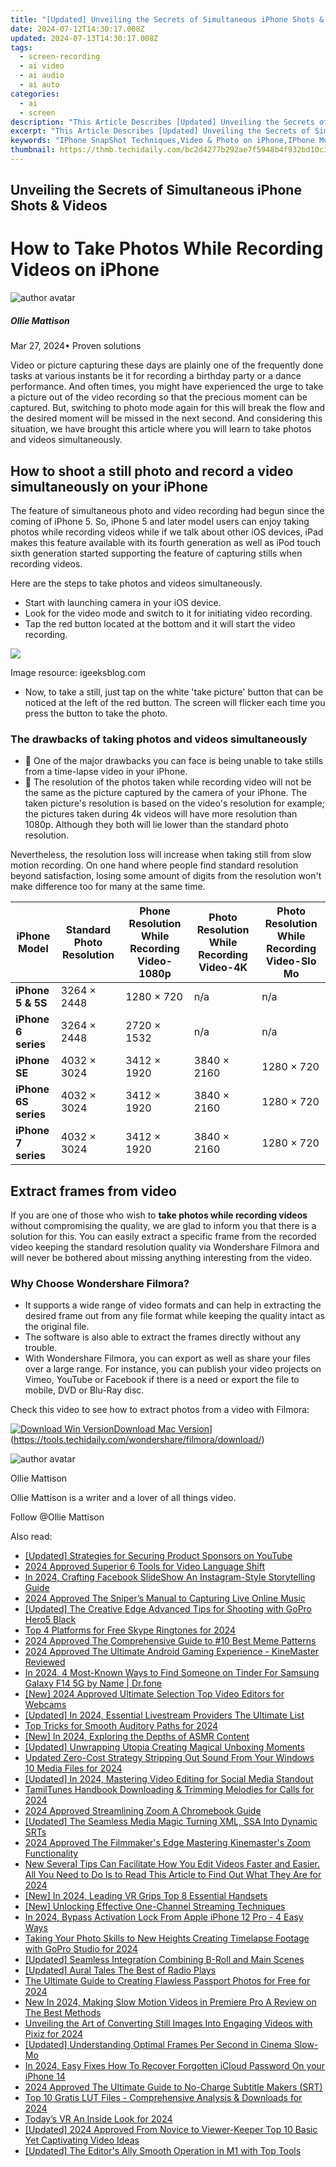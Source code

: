 ```yaml
---
title: "[Updated] Unveiling the Secrets of Simultaneous iPhone Shots & Videos"
date: 2024-07-12T14:30:17.008Z
updated: 2024-07-13T14:30:17.008Z
tags: 
  - screen-recording
  - ai video
  - ai audio
  - ai auto
categories: 
  - ai
  - screen
description: "This Article Describes [Updated] Unveiling the Secrets of Simultaneous iPhone Shots & Videos"
excerpt: "This Article Describes [Updated] Unveiling the Secrets of Simultaneous iPhone Shots & Videos"
keywords: "IPhone SnapShot Techniques,Video & Photo on iPhone,IPhone Multitasking Shooting,Capture iPhone Duo Moments,IPhones Simultaneous Shots,IPhone Parallel Photography,Quick iPhone Picture Taking"
thumbnail: https://thmb.techidaily.com/bc2d4277b292ae7f5948b4f932bd10c3a9f77d53f80591ecadf09ffda8a120cc.jpg
---
```


## Unveiling the Secrets of Simultaneous iPhone Shots & Videos

# How to Take Photos While Recording Videos on iPhone

![author avatar](https://images.wondershare.com/filmora/article-images/ollie-mattison.jpg)

##### Ollie Mattison

 Mar 27, 2024• Proven solutions

 Video or picture capturing these days are plainly one of the frequently done tasks at various instants be it for recording a birthday party or a dance performance. And often times, you might have experienced the urge to take a picture out of the video recording so that the precious moment can be captured. But, switching to photo mode again for this will break the flow and the desired moment will be missed in the next second. And considering this situation, we have brought this article where you will learn to take photos and videos simultaneously.

## How to shoot a still photo and record a video simultaneously on your iPhone

 The feature of simultaneous photo and video recording had begun since the coming of iPhone 5\. So, iPhone 5 and later model users can enjoy taking photos while recording videos while if we talk about other iOS devices, iPad makes this feature available with its fourth generation as well as iPod touch sixth generation started supporting the feature of capturing stills when recording videos.

 Here are the steps to take photos and videos simultaneously.

* Start with launching camera in your iOS device.
* Look for the video mode and switch to it for initiating video recording.
* Tap the red button located at the bottom and it will start the video recording.

![](https://images.wondershare.com/filmora/article-images/take-photo-while-recording-videos-iphone.jpg)

 Image resource: igeeksblog.com

* Now, to take a still, just tap on the white 'take picture' button that can be noticed at the left of the red button. The screen will flicker each time you press the button to take the photo.

### The drawbacks of taking photos and videos simultaneously

*  One of the major drawbacks you can face is being unable to take stills from a time-lapse video in your iPhone.
*  The resolution of the photos taken while recording video will not be the same as the picture captured by the camera of your iPhone. The taken picture's resolution is based on the video's resolution for example; the pictures taken during 4k videos will have more resolution than 1080p. Although they both will lie lower than the standard photo resolution.

 Nevertheless, the resolution loss will increase when taking still from slow motion recording. On one hand where people find standard resolution beyond satisfaction, losing some amount of digits from the resolution won't make difference too for many at the same time.

| iPhone Model         | Standard Photo Resolution | Phone Resolution While Recording Video-1080p | Photo Resolution While Recording Video-4K | Photo Resolution While Recording Video-Slo Mo |
| -------------------- | ------------------------- | -------------------------------------------- | ----------------------------------------- | --------------------------------------------- |
| **iPhone 5 & 5S**    | 3264 × 2448               | 1280 × 720                                   | n/a                                       | n/a                                           |
| **iPhone 6 series**  | 3264 × 2448               | 2720 × 1532                                  | n/a                                       | n/a                                           |
| **iPhone SE**        | 4032 × 3024               | 3412 × 1920                                  | 3840 × 2160                               | 1280 × 720                                    |
| **iPhone 6S series** | 4032 × 3024               | 3412 × 1920                                  | 3840 × 2160                               | 1280 × 720                                    |
| **iPhone 7 series**  | 4032 × 3024               | 3412 × 1920                                  | 3840 × 2160                               | 1280 × 720                                    |

## Extract frames from video

 If you are one of those who wish to **take photos while recording videos** without compromising the quality, we are glad to inform you that there is a solution for this. You can easily extract a specific frame from the recorded video keeping the standard resolution quality via Wondershare Filmora and will never be bothered about missing anything interesting from the video.

### Why Choose Wondershare Filmora?

* It supports a wide range of video formats and can help in extracting the desired frame out from any file format while keeping the quality intact as the original file.
* The software is also able to extract the frames directly without any trouble.
* With Wondershare Filmora, you can export as well as share your files over a large range. For instance, you can publish your video projects on Vimeo, YouTube or Facebook if there is a need or export the file to mobile, DVD or Blu-Ray disc.

 Check this video to see how to extract photos from a video with Filmora:

[![Download Win Version](https://images.wondershare.com/filmora/guide/download-btn-win.jpg)](https://tools.techidaily.com/wondershare/filmora/download/)[Download Mac Version](https://images.wondershare.com/filmora/guide/download-btn-mac.jpg)](https://tools.techidaily.com/wondershare/filmora/download/)

![author avatar](https://images.wondershare.com/filmora/article-images/ollie-mattison.jpg)

Ollie Mattison

Ollie Mattison is a writer and a lover of all things video.

Follow @Ollie Mattison



<ins class="adsbygoogle"
     style="display:block"
     data-ad-format="autorelaxed"
     data-ad-client="ca-pub-7571918770474297"
     data-ad-slot="1223367746"></ins>

<ins class="adsbygoogle"
     style="display:block"
     data-ad-format="autorelaxed"
     data-ad-client="ca-pub-7571918770474297"
     data-ad-slot="1223367746"></ins>



<ins class="adsbygoogle"
     style="display:block"
     data-ad-client="ca-pub-7571918770474297"
     data-ad-slot="8358498916"
     data-ad-format="auto"
     data-full-width-responsive="true"></ins>






<span class="atpl-alsoreadstyle">Also read:</span>
<div><ul>
<li><a href="https://some-tips.techidaily.com/updated-strategies-for-securing-product-sponsors-on-youtube/"><u>[Updated] Strategies for Securing Product Sponsors on YouTube</u></a></li>
<li><a href="https://some-tips.techidaily.com/2024-approved-superior-6-tools-for-video-language-shift/"><u>2024 Approved  Superior 6 Tools for Video Language Shift</u></a></li>
<li><a href="https://facebook-video-content.techidaily.com/in-2024-crafting-facebook-slideshow-an-instagram-style-storytelling-guide/"><u>In 2024, Crafting Facebook SlideShow  An Instagram-Style Storytelling Guide</u></a></li>
<li><a href="https://some-tips.techidaily.com/2024-approved-the-snipers-manual-to-capturing-live-online-music/"><u>2024 Approved  The Sniper’s Manual to Capturing Live Online Music</u></a></li>
<li><a href="https://some-tips.techidaily.com/updated-the-creative-edge-advanced-tips-for-shooting-with-gopro-hero5-black/"><u>[Updated] The Creative Edge  Advanced Tips for Shooting with GoPro Hero5 Black</u></a></li>
<li><a href="https://some-tips.techidaily.com/top-4-platforms-for-free-skype-ringtones-for-2024/"><u>Top 4 Platforms for Free Skype Ringtones for 2024</u></a></li>
<li><a href="https://some-tips.techidaily.com/2024-approved-the-comprehensive-guide-to-10-best-meme-patterns/"><u>2024 Approved  The Comprehensive Guide to #10 Best Meme Patterns</u></a></li>
<li><a href="https://some-tips.techidaily.com/2024-approved-the-ultimate-android-gaming-experience-kinemaster-reviewed/"><u>2024 Approved  The Ultimate Android Gaming Experience - KineMaster Reviewed</u></a></li>
<li><a href="https://location-social.techidaily.com/in-2024-4-most-known-ways-to-find-someone-on-tinder-for-samsung-galaxy-f14-5g-by-name-drfone-by-drfone-virtual-android/"><u>In 2024, 4 Most-Known Ways to Find Someone on Tinder For Samsung Galaxy F14 5G by Name | Dr.fone</u></a></li>
<li><a href="https://on-screen-recording.techidaily.com/new-2024-approved-ultimate-selection-top-video-editors-for-webcams/"><u>[New] 2024 Approved  Ultimate Selection  Top Video Editors for Webcams</u></a></li>
<li><a href="https://fox-helps.techidaily.com/updated-in-2024-essential-livestream-providers-the-ultimate-list/"><u>[Updated] In 2024, Essential Livestream Providers  The Ultimate List</u></a></li>
<li><a href="https://some-skills.techidaily.com/top-tricks-for-smooth-auditory-paths-for-2024/"><u>Top Tricks for Smooth Auditory Paths for 2024</u></a></li>
<li><a href="https://facebook-record-videos.techidaily.com/new-in-2024-exploring-the-depths-of-asmr-content/"><u>[New] In 2024, Exploring the Depths of ASMR Content</u></a></li>
<li><a href="https://some-tips.techidaily.com/updated-unwrapping-utopia-creating-magical-unboxing-moments/"><u>[Updated] Unwrapping Utopia  Creating Magical Unboxing Moments</u></a></li>
<li><a href="https://sound-optimizing.techidaily.com/updated-zero-cost-strategy-stripping-out-sound-from-your-windows-10-media-files-for-2024/"><u>Updated Zero-Cost Strategy Stripping Out Sound From Your Windows 10 Media Files for 2024</u></a></li>
<li><a href="https://instagram-video-files.techidaily.com/updated-in-2024-mastering-video-editing-for-social-media-standout/"><u>[Updated] In 2024, Mastering Video Editing for Social Media Standout</u></a></li>
<li><a href="https://some-tips.techidaily.com/tamiltunes-handbook-downloading-and-trimming-melodies-for-calls-for-2024/"><u>TamilTunes Handbook  Downloading & Trimming Melodies for Calls for 2024</u></a></li>
<li><a href="https://some-tips.techidaily.com/2024-approved-streamlining-zoom-a-chromebook-guide/"><u>2024 Approved  Streamlining Zoom  A Chromebook Guide</u></a></li>
<li><a href="https://some-tips.techidaily.com/updated-the-seamless-media-magic-turning-xml-ssa-into-dynamic-srts/"><u>[Updated] The Seamless Media Magic  Turning XML, SSA Into Dynamic SRTs</u></a></li>
<li><a href="https://some-tips.techidaily.com/2024-approved-the-filmmakers-edge-mastering-kinemasters-zoom-functionality/"><u>2024 Approved  The Filmmaker's Edge  Mastering Kinemaster's Zoom Functionality</u></a></li>
<li><a href="https://ai-video-editing.techidaily.com/new-several-tips-can-facilitate-how-you-edit-videos-faster-and-easier-all-you-need-to-do-is-to-read-this-article-to-find-out-what-they-are-for-2024/"><u>New Several Tips Can Facilitate How You Edit Videos Faster and Easier. All You Need to Do Is to Read This Article to Find Out What They Are for 2024</u></a></li>
<li><a href="https://vp-tips.techidaily.com/new-in-2024-leading-vr-grips-top-8-essential-handsets/"><u>[New] In 2024, Leading VR Grips  Top 8 Essential Handsets</u></a></li>
<li><a href="https://some-skills.techidaily.com/new-unlocking-effective-one-channel-streaming-techniques/"><u>[New] Unlocking Effective One-Channel Streaming Techniques</u></a></li>
<li><a href="https://activate-lock.techidaily.com/in-2024-bypass-activation-lock-from-apple-iphone-12-pro-4-easy-ways-by-drfone-ios/"><u>In 2024, Bypass Activation Lock From Apple iPhone 12 Pro - 4 Easy Ways</u></a></li>
<li><a href="https://some-tips.techidaily.com/taking-your-photo-skills-to-new-heights-creating-timelapse-footage-with-gopro-studio-for-2024/"><u>Taking Your Photo Skills to New Heights  Creating Timelapse Footage with GoPro Studio for 2024</u></a></li>
<li><a href="https://some-tips.techidaily.com/updated-seamless-integration-combining-b-roll-and-main-scenes/"><u>[Updated] Seamless Integration  Combining B-Roll and Main Scenes</u></a></li>
<li><a href="https://extra-tips.techidaily.com/updated-aural-tales-the-best-of-radio-plays/"><u>[Updated] Aural Tales  The Best of Radio Plays</u></a></li>
<li><a href="https://some-tips.techidaily.com/the-ultimate-guide-to-creating-flawless-passport-photos-for-free-for-2024/"><u>The Ultimate Guide to Creating Flawless Passport Photos for Free for 2024</u></a></li>
<li><a href="https://ai-editing-video.techidaily.com/new-in-2024-making-slow-motion-videos-in-premiere-pro-a-review-on-the-best-methods/"><u>New In 2024, Making Slow Motion Videos in Premiere Pro A Review on The Best Methods</u></a></li>
<li><a href="https://some-tips.techidaily.com/unveiling-the-art-of-converting-still-images-into-engaging-videos-with-pixiz-for-2024/"><u>Unveiling the Art of Converting Still Images Into Engaging Videos with Pixiz for 2024</u></a></li>
<li><a href="https://some-tips.techidaily.com/updated-understanding-optimal-frames-per-second-in-cinema-slow-mo/"><u>[Updated] Understanding Optimal Frames Per Second in Cinema Slow-Mo</u></a></li>
<li><a href="https://activate-lock.techidaily.com/in-2024-easy-fixes-how-to-recover-forgotten-icloud-password-on-your-iphone-14-by-drfone-ios/"><u>In 2024, Easy Fixes How To Recover Forgotten iCloud Password On your iPhone 14</u></a></li>
<li><a href="https://some-tips.techidaily.com/2024-approved-the-ultimate-guide-to-no-charge-subtitle-makers-srt/"><u>2024 Approved  The Ultimate Guide to No-Charge Subtitle Makers (SRT)</u></a></li>
<li><a href="https://some-tips.techidaily.com/top-10-gratis-lut-files-comprehensive-analysis-and-downloads-for-2024/"><u>Top 10 Gratis LUT Files - Comprehensive Analysis & Downloads for 2024</u></a></li>
<li><a href="https://some-tips.techidaily.com/todays-vr-an-inside-look-for-2024/"><u>Today’s VR  An Inside Look for 2024</u></a></li>
<li><a href="https://eaxpv-info.techidaily.com/updated-2024-approved-from-novice-to-viewer-keeper-top-10-basic-yet-captivating-video-ideas/"><u>[Updated] 2024 Approved  From Novice to Viewer-Keeper  Top 10 Basic Yet Captivating Video Ideas</u></a></li>
<li><a href="https://some-tips.techidaily.com/updated-the-editors-ally-smooth-operation-in-m1-with-top-tools/"><u>[Updated] The Editor's Ally  Smooth Operation in M1 with Top Tools</u></a></li>
</ul></div>
